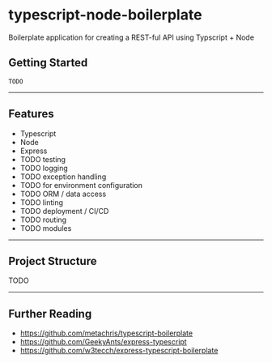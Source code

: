 # typescript-node-boilerplate

Boilerplate application for creating a REST-ful API using Typscript + Node

## Getting Started

```
TODO
```

---

## Features

- Typescript
- Node
- Express
- TODO testing
- TODO logging
- TODO exception handling
- TODO for environment configuration 
- TODO ORM / data access
- TODO linting
- TODO deployment / CI/CD
- TODO routing 
- TODO modules

---

## Project Structure

TODO

--- 

## Further Reading

- https://github.com/metachris/typescript-boilerplate
- https://github.com/GeekyAnts/express-typescript
- https://github.com/w3tecch/express-typescript-boilerplate
